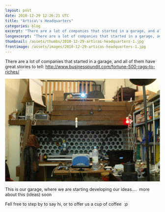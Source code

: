 ```yaml
---
layout: post
date: 2010-12-29 12:26:21 UTC
title: "Artica\'s Headquarters"
categories: blog
excerpt: "There are a lot of companies that started in a garage, and all of them have great stories to tell: http://www.businesspundit.com/fortune-500-rags-to-riches/"
longexcerpt: "There are a lot of companies that started in a garage, and all of them have great stories to tell: http://www.businesspundit.com/fortune-500-rags-to-riches/This is our garage, where we are starting developing our ideas... More about this (ideas) soon"
thumbnail: /assets/thumbs/2010-12-29-articas-headquarters-1.jpg
frontimage: /assets/images/2010-12-29-articas-headquarters-1.jpg
---
```


There are a lot of companies that started in a garage, and all of them have great stories to tell: <a href="http://www.businesspundit.com/fortune-500-rags-to-riches/">http://www.businesspundit.com/fortune-500-rags-to-riches/</a>

<a href="http://www.artica.cc/blog/wp-content/uploads/2010/12/DSC_2093.jpg"><img class="postimage" src="/assets/images/2010-12-29-articas-headquarters-1.jpg"/></a>

This is our garage, where we are starting developing our ideas....  more about this (ideas) soon

Fell free to step by to say hi, or to offer us a cup of coffee  :p